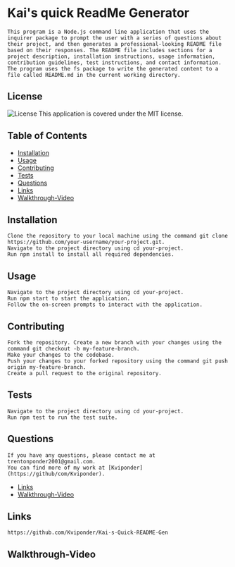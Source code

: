 # Kai's quick ReadMe Generator

    This program is a Node.js command line application that uses the inquirer package to prompt the user with a series of questions about their project, and then generates a professional-looking README file based on their responses. The README file includes sections for a project description, installation instructions, usage information, contribution guidelines, test instructions, and contact information. The program uses the fs package to write the generated content to a file called README.md in the current working directory.

## License

![License](https://img.shields.io/badge/License-MIT-green.svg)
This application is covered under the MIT license.

## Table of Contents

- [Installation](#installation)
- [Usage](#usage)
- [Contributing](#contributing)
- [Tests](#tests)
- [Questions](#questions)
- [Links](#links)
- [Walkthrough-Video](#walkthrough-video)

## Installation

    Clone the repository to your local machine using the command git clone https://github.com/your-username/your-project.git.
    Navigate to the project directory using cd your-project.
    Run npm install to install all required dependencies.

## Usage

    Navigate to the project directory using cd your-project.
    Run npm start to start the application.
    Follow the on-screen prompts to interact with the application.

## Contributing

    Fork the repository. Create a new branch with your changes using the command git checkout -b my-feature-branch.
    Make your changes to the codebase.
    Push your changes to your forked repository using the command git push origin my-feature-branch.
    Create a pull request to the original repository.

## Tests

    Navigate to the project directory using cd your-project.
    Run npm test to run the test suite.

## Questions

    If you have any questions, please contact me at trentonponder2001@gmail.com.
    You can find more of my work at [Kviponder](https://github/com/Kviponder).

- [Links](#links)
- [Walkthrough-Video](#walkthrough-video)

## Links
    https://github.com/Kviponder/Kai-s-Quick-README-Gen

## Walkthrough-Video

